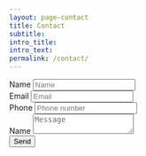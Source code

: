 ```yaml
---
layout: page-contact
title: Contact
subtitle:
intro_title:
intro_text:
permalink: /contact/
---
```


<form action="https://formspree.io/support@wobe.co.id" method="POST">
  <div class="form-group">
    <label for="form-name" class="sr-only">Name</label>
    <input class="form-control" id="form-name" name="form-name" placeholder="Name" />
  </div>
  <div class="form-group">
    <label for="form-email" class="sr-only">Email</label>
    <input class="form-control" id="form-email" name="form-email" placeholder="Email" />
  </div>
  <div class="form-group">
    <label for="form-phone" class="sr-only">Phone</label>
    <input class="form-control" id="form-phone" name="form-phone" placeholder="Phone number" />
  </div>
  <div class="form-group">
    <label for="form-message" class="sr-only">Name</label>
    <textarea class="form-control" id="form-message" name="form-message" placeholder="Message"></textarea>
  </div>
  <div class="form-group">
    <button class="form-control">Send</button>
  </div>
</form>
